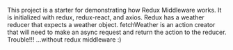 This project is a starter for demonstrating how Redux Middleware works. It is initialized with redux, redux-react, and axios. Redux has a weather reducer that expects a weather object. fetchWeather is an action creator that will need to make an async request and return the action to the reducer. Trouble!!! ...without redux middleware :)

